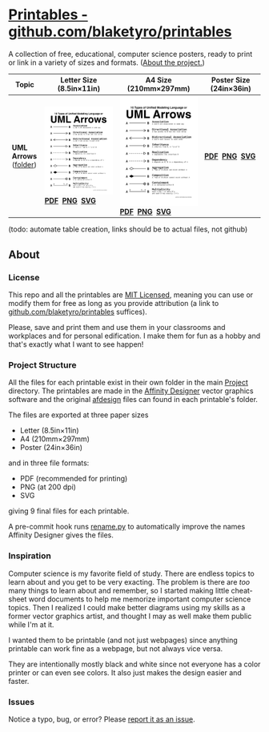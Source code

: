 # [Printables - github.com/blaketyro/printables](https://github.com/blaketyro/printables)

A collection of free, educational, computer science posters, ready to print or link in a variety of sizes and formats. ([About the project.](#about))

<!-- markdownlint-disable MD033 -->

| Topic                                               | Letter Size (8.5in&times;11in)                                                                                                                                                                                                                                                                  | A4 Size (210mm&times;297mm)                                                                                                                                                                                                                                          | Poster Size (24in&times;36in)                                                                                                                                                |
| --------------------------------------------------- | ----------------------------------------------------------------------------------------------------------------------------------------------------------------------------------------------------------------------------------------------------------------------------------------------- | -------------------------------------------------------------------------------------------------------------------------------------------------------------------------------------------------------------------------------------------------------------------- | ---------------------------------------------------------------------------------------------------------------------------------------------------------------------------- |
| **UML Arrows** <br> ([folder](/Project/UML_Arrows)) | [![UML Arrows](/Project/UML_Arrows/UML_Arrows_Letter.png)](/Project/Project/UML_Arrows/UML_Arrows_Letter.pdf) <br> **[PDF](/Project/UML_Arrows/UML_Arrows_Letter.pdf)&nbsp;&nbsp;[PNG](/Project/UML_Arrows/UML_Arrows_Letter.png)&nbsp;&nbsp;[SVG](/Project/UML_Arrows/UML_Arrows_Letter.svg)** | [![uml arrows](/Project/UML_Arrows/UML_Arrows_A4.png)](/Project/UML_Arrows/UML_Arrows_A4.pdf) <br> **[PDF](/Project/UML_Arrows/UML_Arrows_A4.pdf)&nbsp;&nbsp;[PNG](/Project/UML_Arrows/UML_Arrows_A4_.png)&nbsp;&nbsp;[SVG](/Project/UML_Arrows/UML_Arrows_A4.svg)** | **[PDF](/Project/UML_Arrows/UML_Arrows_Poster.pdf)&nbsp;&nbsp;[PNG](/Project/UML_Arrows/UML_Arrows_Poster.png)&nbsp;&nbsp;[SVG](/Project/UML_Arrows/UML_Arrows_Poster.svg)** |

(todo: automate table creation, links should be to actual files, not github)

## About

### License

This repo and all the printables are [MIT Licensed](/LICENSE.md), meaning you can use or modify them for free as long as
you provide attribution (a link to [github.com/blaketyro/printables](https://github.com/blaketyro/printables)
suffices).

Please, save and print them and use them in your classrooms and workplaces and for personal edification. I make
them for fun as a hobby and that's exactly what I want to see happen!

### Project Structure

All the files for each printable exist in their own folder in the main [Project](/Project) directory. The printables are
made in the [Affinity Designer](https://affinity.serif.com/en-us/designer/) vector graphics software and the original
[afdesign](https://fileinfo.com/extension/afdesign) files can found in each printable's folder.

The files are exported at three paper sizes

-   Letter (8.5in×11in)
-   A4 (210mm×297mm)
-   Poster (24in×36in)

and in three file formats:

-   PDF (recommended for printing)
-   PNG (at 200 dpi)
-   SVG

giving 9 final files for each printable.

A pre-commit hook runs [rename.py](/Project/rename.py) to automatically improve the names Affinity Designer gives the
files.

### Inspiration

Computer science is my favorite field of study. There are endless topics to learn about and you get to be very exacting.
The problem is there are _too_ many things to learn about and remember, so I started making little cheat-sheet word
documents to help me memorize important computer science topics. Then I realized I could make better diagrams using my
skills as a former vector graphics artist, and thought I may as well make them public while I'm at it.

I wanted them to be printable (and not just webpages) since anything printable can work fine as a webpage, but not
always vice versa.

They are intentionally mostly black and white since not everyone has a color printer or can even see colors.
It also just makes the design easier and faster.

### Issues

Notice a typo, bug, or error? Please [report it as an issue](https://github.com/blaketyro/printables/issues).
